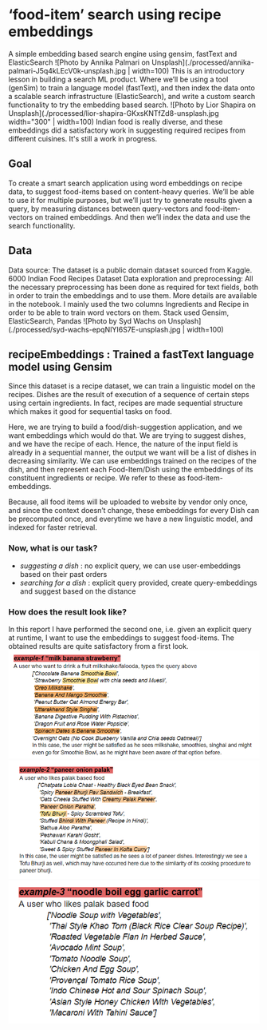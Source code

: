 # ‘food-item’ search using recipe embeddings
A simple embedding based search engine using gensim, fastText and ElasticSearch
![Photo by Annika Palmari on Unsplash](./processed/annika-palmari-J5q4kLEcV0k-unsplash.jpg | width=100)
This is an introductory lesson in building a search ML product. Where we’ll be using a tool (genSim) to train a language model (fastText), and then index the data onto a scalable search infrastructure (ElasticSearch), and write a custom search functionality to try the embedding based search. 
![Photo by Lior Shapira on Unsplash](./processed/lior-shapira-GKxsKNTfZd8-unsplash.jpg width="300" | width=100)
Indian food is really diverse, and these embeddings did a satisfactory work in suggesting required recipes from different cuisines. It's still a work in progress.

## Goal
To create a smart search application using word embeddings on recipe data, to suggest food-items based on content-heavy queries. We’ll be able to use it for multiple purposes, but we’ll just try to generate results given a query, by measuring distances between query-vectors and food-item-vectors on trained embeddings. And then we’ll index the data and use the search functionality.

## Data 
Data source: The dataset is a public domain dataset sourced from Kaggle. 6000 Indian Food Recipes Dataset
Data exploration and preprocessing: All the necessary preprocessing has been done as required for text fields, both in order to train the embeddings and to use them. More details are available in the notebook. I mainly used the two columns Ingredients and Recipe in order to be able to train word vectors on them. 
Stack used Gensim, ElasticSearch, Pandas 
![Photo by Syd Wachs on Unsplash](./processed/syd-wachs-epqNIYI6S7E-unsplash.jpg | width=100)
## recipeEmbeddings : Trained a fastText language model using Gensim
Since this dataset is a recipe dataset, we can train a linguistic model on the recipes. Dishes are the result of execution of a sequence of certain steps using certain ingredients. In fact, recipes are made sequential structure which makes it good for sequential tasks on food.

Here, we are trying to build a food/dish-suggestion application, and we want embeddings which would do that. We are trying to suggest dishes, and we have the recipe of each. Hence, the nature of the input field is already in a sequential manner, the output we want will be a list of dishes in decreasing similarity. We can use embeddings trained on the recipes of the dish, and then represent each Food-Item/Dish using the embeddings of its constituent ingredients or recipe. We refer to these as food-item-embeddings.

Because, all food items will be uploaded to website by vendor only once, and since the context doesn’t change, these embeddings for every Dish can be precomputed once, and everytime we have a new linguistic model, and indexed for faster retrieval. 

### Now, what is our task?
- *suggesting a dish* : no explicit query, we can use user-embeddings based on their past orders
- *searching for a dish* : explicit query provided, create query-embeddings and suggest based on the distance

### How does the result look like?
In this report I have performed the second one, i.e. given an explicit query at runtime, I want to use the embeddings to suggest food-items. The obtained results are quite satisfactory from a first look.
![sample-1](./processed/res3.PNG)
![sample-2](./processed/res1.PNG)
![sample-3](./processed/res2.PNG)
